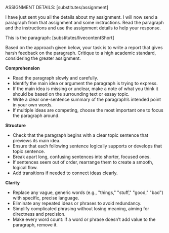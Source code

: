 ASSIGNMENT DETAILS: [substitutes/assignment]

I have just sent you all the details about my assignment. I will now send a paragraph from that assignment and some instructions. Read the paragraph and the instructions and use the assignment details to help your response.

This is the paragraph: [substitutes/livecontentShort]

Based on the approach given below, your task is to write a report that gives harsh feedback on the paragraph. Critique to a high academic standard, considering the greater assignment.

**Comprehension**  
- Read the paragraph slowly and carefully.  
- Identify the main idea or argument the paragraph is trying to express.  
- If the main idea is missing or unclear, make a note of what you think it should be based on the surrounding text or essay topic.  
- Write a clear one-sentence summary of the paragraph’s intended point in your own words.  
- If multiple ideas are competing, choose the most important one to focus the paragraph around.

**Structure**  
- Check that the paragraph begins with a clear topic sentence that previews its main idea.  
- Ensure that each following sentence logically supports or develops that topic sentence.  
- Break apart long, confusing sentences into shorter, focused ones.  
- If sentences seem out of order, rearrange them to create a smooth, logical flow.  
- Add transitions if needed to connect ideas clearly.

**Clarity**  
- Replace any vague, generic words (e.g., "things," "stuff," "good," "bad") with specific, precise language.  
- Eliminate any repeated ideas or phrases to avoid redundancy.  
- Simplify complicated phrasing without losing meaning, aiming for directness and precision.  
- Make every word count: if a word or phrase doesn’t add value to the paragraph, remove it.  

